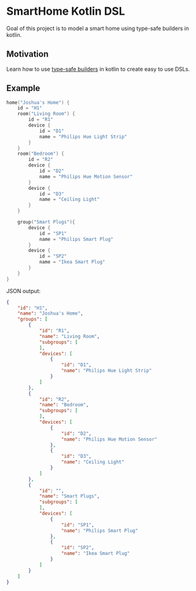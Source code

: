 SmartHome Kotlin DSL
===
Goal of this project is to model a smart home using type-safe builders in kotlin.

Motivation
---
Learn how to use [type-safe builders](https://kotlinlang.org/docs/reference/type-safe-builders.html) in kotlin to create easy to use DSLs.

Example
---

```kotlin
home("Joshua's Home") {
    id = "H1"
    room("Living Room") {
        id = "R1"
        device {
            id = "D1"
            name = "Philips Hue Light Strip"
        }
    }
    room("Bedroom") {
        id = "R2"
        device {
            id = "D2"
            name = "Philips Hue Motion Sensor"
        }
        device {
            id = "D3"
            name = "Ceiling Light"
        }
    }

    group("Smart Plugs"){
        device {
            id = "SP1"
            name = "Philips Smart Plug"
        }
        device {
            id = "SP2"
            name = "Ikea Smart Plug"
        }
    }
}
```

JSON output:

```json
{
    "id": "H1",
    "name": "Joshua's Home",
    "groups": [
        {
            "id": "R1",
            "name": "Living Room",
            "subgroups": [
            ],
            "devices": [
                {
                    "id": "D1",
                    "name": "Philips Hue Light Strip"
                }
            ]
        },
        {
            "id": "R2",
            "name": "Bedroom",
            "subgroups": [
            ],
            "devices": [
                {
                    "id": "D2",
                    "name": "Philips Hue Motion Sensor"
                },
                {
                    "id": "D3",
                    "name": "Ceiling Light"
                }
            ]
        },
        {
            "id": "",
            "name": "Smart Plugs",
            "subgroups": [
            ],
            "devices": [
                {
                    "id": "SP1",
                    "name": "Philips Smart Plug"
                },
                {
                    "id": "SP2",
                    "name": "Ikea Smart Plug"
                }
            ]
        }
    ]
}
```
